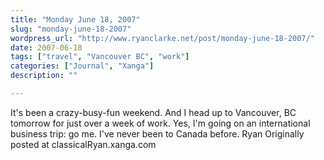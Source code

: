 ```yaml
---
title: "Monday June 18, 2007"
slug: "monday-june-18-2007"
wordpress_url: "http://www.ryanclarke.net/post/monday-june-18-2007/"
date: 2007-06-18
tags: ["travel", "Vancouver BC", "work"]
categories: ["Journal", "Xanga"]
description: ""

---
```


It's been a crazy-busy-fun weekend. And I head up to Vancouver, BC tomorrow for just over a week of work. Yes, I'm going on an international business trip: go me.
I've never been to Canada before.
Ryan
Originally posted at classicalRyan.xanga.com
